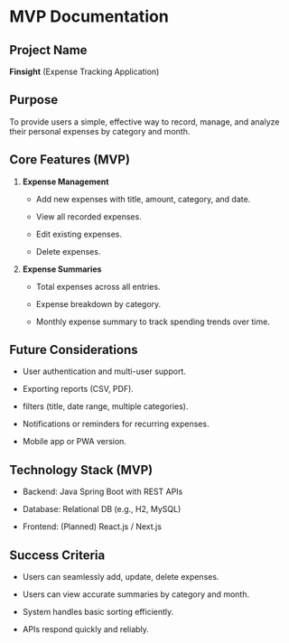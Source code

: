 MVP Documentation
=================

Project Name
------------

**Finsight** (Expense Tracking Application)

Purpose
-------

To provide users a simple, effective way to record, manage, and analyze their personal expenses by category and month.

Core Features (MVP)
-------------------

1.  **Expense Management**
    
    *   Add new expenses with title, amount, category, and date.
        
    *   View all recorded expenses.
        
    *   Edit existing expenses.
        
    *   Delete expenses.
        
2.  **Expense Summaries**
    
    *   Total expenses across all entries.
        
    *   Expense breakdown by category.
        
    *   Monthly expense summary to track spending trends over time.
        

Future Considerations
-------------------------------

*   User authentication and multi-user support.
    
*   Exporting reports (CSV, PDF).
    
*   filters (title, date range, multiple categories).
    
*   Notifications or reminders for recurring expenses.
    
*   Mobile app or PWA version.
    

Technology Stack (MVP)
----------------------

*   Backend: Java Spring Boot with REST APIs
    
*   Database: Relational DB (e.g., H2, MySQL)
    
*   Frontend: (Planned) React.js / Next.js
    

Success Criteria
----------------

*   Users can seamlessly add, update, delete expenses.
    
*   Users can view accurate summaries by category and month.
    
*   System handles basic sorting efficiently.
    
*   APIs respond quickly and reliably.